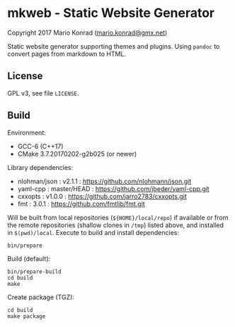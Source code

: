 
mkweb - Static Website Generator
================================

Copyright 2017 Mario Konrad (mario.konrad@gmx.net)

Static website generator supporting themes and plugins.
Using `pandoc` to convert pages from markdown to HTML.


License
-------

GPL v3, see file `LICENSE`.


Build
-----

Environment:

- GCC-6 (C++17)
- CMake 3.7.20170202-g2b025 (or newer)

Library dependencies:

- nlohman/json : v2.1.1      : https://github.com/nlohmann/json.git
- yaml-cpp     : master/HEAD : https://github.com/jbeder/yaml-cpp.git
- cxxopts      : v1.0.0      : https://github.com/jarro2783/cxxopts.git
- fmt          : 3.0.1       : https://github.com/fmtlib/fmt.git

Will be built from local repositories (`${HOME}/local/repo`) if available
or from the remote repositories (shallow clones in `/tmp`) listed above,
and installed in `$(pwd)/local`. Execute to build and install dependencies:

	bin/prepare

Build (default):

	bin/prepare-build
	cd build
	make

Create package (TGZ):

	cd build
	make package


